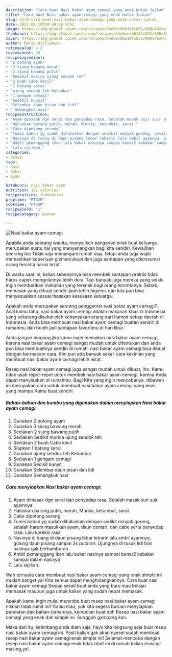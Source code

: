 ```yaml
---
description: "Cara buat Nasi bakar ayam cemagi yang enak Untuk Jualan"
title: "Cara buat Nasi bakar ayam cemagi yang enak Untuk Jualan"
slug: 1170-cara-buat-nasi-bakar-ayam-cemagi-yang-enak-untuk-jualan
date: 2021-06-10T10:44:19.975Z
image: https://img-global.cpcdn.com/recipes/b4e5ecdb618fc831/680x482cq70/nasi-bakar-ayam-cemagi-foto-resep-utama.jpg
thumbnail: https://img-global.cpcdn.com/recipes/b4e5ecdb618fc831/680x482cq70/nasi-bakar-ayam-cemagi-foto-resep-utama.jpg
cover: https://img-global.cpcdn.com/recipes/b4e5ecdb618fc831/680x482cq70/nasi-bakar-ayam-cemagi-foto-resep-utama.jpg
author: Mario Williamson
ratingvalue: 4.2
reviewcount: 10
recipeingredient:
- "2 potong ayam"
- "3 siung bawang merah"
- "2 siung bawang putih"
- "Sedikit murica ujung sendok teh"
- "2 buah Cabe kecil"
- "1 batang serai"
- "ujung sendok teh Ketumbar"
- "1 gengam cemagi"
- "Sedikit kunyit"
- "Selembar daun pisan dan lidi"
- " Semangkuk nasi"
recipeinstructions:
- "Ayam dimasak dgn serai dan penyedap rasa. Setalah masak suir suir ayamnya."
- "Haluskan barang putih, merah, Murcia, ketumbar, serai."
- "Cabe dipotong serong"
- "Tumis bahan yg sudah dihaluskan dengan sedikit minyak goreng, setalah harum masukkan ayam, daun cemari, dan cabe serta penyedap rasa. Lalu koreksi rasa."
- "Nasinya di tuang di daun pisang lebar lebarin lalu ambil ayamnya, gulung daun pisang sampai 3x putaran. Ujungnya di tusuk lidi biar nasinya gak berhamburan."
- "Ambil pemanggang ikan lalu bakar nasinya sampai benar2 kebakar sampai dalam nasinya"
- "Lalu sajikan."
categories:
- Resep
tags:
- nasi
- bakar
- ayam

katakunci: nasi bakar ayam 
nutrition: 182 calories
recipecuisine: Indonesian
preptime: "PT32M"
cooktime: "PT34M"
recipeyield: "1"
recipecategory: Dinner

---
```



![Nasi bakar ayam cemagi](https://img-global.cpcdn.com/recipes/b4e5ecdb618fc831/680x482cq70/nasi-bakar-ayam-cemagi-foto-resep-utama.jpg)

Apabila anda seorang wanita, menyajikan panganan enak buat keluarga merupakan suatu hal yang menyenangkan bagi kita sendiri. Kewajiban seorang ibu Tidak saja menangani rumah saja, tetapi anda juga wajib memastikan keperluan gizi tercukupi dan juga santapan yang dikonsumsi orang tercinta harus lezat.

Di waktu  saat ini, kalian sebenarnya bisa membeli santapan praktis tidak harus capek mengolahnya lebih dulu. Tapi banyak juga mereka yang selalu ingin memberikan makanan yang terenak bagi orang tercintanya. Sebab, memasak yang dibuat sendiri jauh lebih higienis dan kita pun bisa menyesuaikan sesuai masakan kesukaan keluarga. 



Apakah anda merupakan seorang penggemar nasi bakar ayam cemagi?. Asal kamu tahu, nasi bakar ayam cemagi adalah makanan khas di Indonesia yang sekarang disukai oleh kebanyakan orang dari hampir setiap daerah di Indonesia. Anda bisa membuat nasi bakar ayam cemagi buatan sendiri di rumahmu dan boleh jadi santapan favoritmu di hari libur.

Anda jangan bingung jika kamu ingin memakan nasi bakar ayam cemagi, karena nasi bakar ayam cemagi sangat mudah untuk ditemukan dan anda pun bisa membuatnya sendiri di rumah. nasi bakar ayam cemagi bisa dibuat dengan bermacam cara. Kini pun ada banyak sekali cara kekinian yang membuat nasi bakar ayam cemagi lebih lezat.

Resep nasi bakar ayam cemagi juga sangat mudah untuk dibuat, lho. Kamu tidak usah repot-repot untuk membeli nasi bakar ayam cemagi, karena Anda dapat menyiapkan di rumahmu. Bagi Kita yang ingin mencobanya, dibawah ini merupakan cara untuk membuat nasi bakar ayam cemagi yang enak yang mampu Kamu buat sendiri.

<!--inarticleads1-->

##### Bahan-bahan dan bumbu yang digunakan dalam menyiapkan Nasi bakar ayam cemagi:

1. Gunakan 2 potong ayam
1. Gunakan 3 siung bawang merah
1. Sediakan 2 siung bawang putih
1. Sediakan Sedikit murica ujung sendok teh
1. Sediakan 2 buah Cabe kecil
1. Siapkan 1 batang serai
1. Gunakan ujung sendok teh Ketumbar
1. Sediakan 1 gengam cemagi
1. Gunakan Sedikit kunyit
1. Gunakan Selembar daun pisan dan lidi
1. Gunakan  Semangkuk nasi




<!--inarticleads2-->

##### Cara menyiapkan Nasi bakar ayam cemagi:

1. Ayam dimasak dgn serai dan penyedap rasa. Setalah masak suir suir ayamnya.
1. Haluskan barang putih, merah, Murcia, ketumbar, serai.
1. Cabe dipotong serong
1. Tumis bahan yg sudah dihaluskan dengan sedikit minyak goreng, setalah harum masukkan ayam, daun cemari, dan cabe serta penyedap rasa. Lalu koreksi rasa.
1. Nasinya di tuang di daun pisang lebar lebarin lalu ambil ayamnya, gulung daun pisang sampai 3x putaran. Ujungnya di tusuk lidi biar nasinya gak berhamburan.
1. Ambil pemanggang ikan lalu bakar nasinya sampai benar2 kebakar sampai dalam nasinya
1. Lalu sajikan.




Wah ternyata cara membuat nasi bakar ayam cemagi yang enak simple ini mudah banget ya! Kita semua dapat menghidangkannya. Cara buat nasi bakar ayam cemagi Sesuai sekali buat anda yang baru mau belajar memasak maupun juga untuk kalian yang sudah hebat memasak.

Apakah kamu ingin mulai mencoba buat resep nasi bakar ayam cemagi nikmat tidak rumit ini? Kalau mau, yuk kita segera buruan menyiapkan peralatan dan bahan-bahannya, kemudian buat deh Resep nasi bakar ayam cemagi yang enak dan simple ini. Sungguh gampang kan. 

Maka dari itu, ketimbang anda diam saja, hayo kita langsung saja buat resep nasi bakar ayam cemagi ini. Pasti kalian gak akan nyesel sudah membuat resep nasi bakar ayam cemagi enak simple ini! Selamat mencoba dengan resep nasi bakar ayam cemagi enak tidak ribet ini di rumah kalian masing-masing,ya!.

